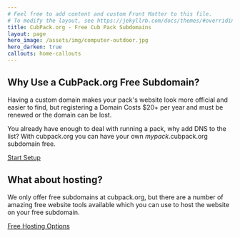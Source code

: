 ```yaml
---
# Feel free to add content and custom Front Matter to this file.
# To modify the layout, see https://jekyllrb.com/docs/themes/#overriding-theme-defaults
title: CubPack.org - Free Cub Pack Subdomains
layout: page
hero_image: /assets/img/computer-outdoor.jpg
hero_darken: true
callouts: home-callouts
---
```


## Why Use a CubPack.org Free Subdomain? 

Having a custom domain makes your pack's website look more official and easier to find, but registering a Domain Costs $20+ per year and must be renewed or the domain can be lost. 

You already have enough to deal with running a pack, why add DNS to the list? With cubpack.org you can have your own _mypack_.cubpack.org subdomain free. 

<a class="button has-background-warning is-text-dark" href="/setup.html">Start Setup</a>

## What about hosting?

We only offer free subdomains at cubpack.org, but there are a number of amazing free website tools available which you can use to host the website on your free subdomain.

<a class="button has-background-warning is-text-dark" href="/free-hosting.html">Free Hosting Options</a>